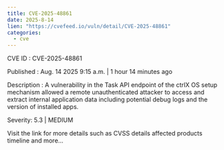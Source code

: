 ```yaml
--- 
title: CVE-2025-48861
date: 2025-8-14
lien: "https://cvefeed.io/vuln/detail/CVE-2025-48861"
categories:
  - cve
---
```


CVE ID : CVE-2025-48861

Published :  Aug. 14
2025
9:15 a.m. | 1 hour
14 minutes ago

Description : A vulnerability in the Task API endpoint of the ctrlX OS setup mechanism allowed a remote
unauthenticated attacker to access and extract internal application data
including potential debug logs and the version of installed apps.

Severity: 5.3 | MEDIUM

Visit the link for more details
such as CVSS details
affected products
timeline
and more...
